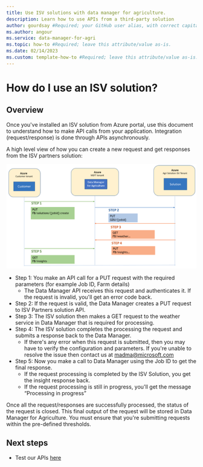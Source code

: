 ```yaml
---
title: Use ISV solutions with data manager for agriculture.
description: Learn how to use APIs from a third-party solution
author: gourdsay #Required; your GitHub user alias, with correct capitalization.
ms.author: angour
ms.service: data-manager-for-agri
ms.topic: how-to #Required; leave this attribute/value as-is.
ms.date: 02/14/2023
ms.custom: template-how-to #Required; leave this attribute/value as-is.
---
```


# How do I use an ISV solution?

## Overview
Once you've installed an ISV solution from Azure portal, use this document to understand how to make API calls from your application. Integration (request/response) is done through APIs asynchronously.

A high level view of how you can create a new request and get responses from the ISV partners solution:

![Screenshot showing access flow for ISV APIs](./media/3p-solutions-new.png)

* Step 1: You make an API call for a PUT request with the required parameters (for example Job ID, Farm details)
    * The Data Manager API receives this request and authenticates it.  If the request is invalid, you'll get an error code back.
* Step 2: If the request is valid, the Data Manager creates a PUT request to ISV Partners solution API.
* Step 3: The ISV solution then makes a GET request to the weather service in Data Manager that is required for processing.
* Step 4: The ISV solution completes the processing the request and submits a response back to the Data Manager.
    * If there's any error when this request is submitted, then you may have to verify the configuration and parameters. If you're unable to resolve the issue then contact us at madma@microsoft.com
* Step 5: Now you make a call to Data Manager using the Job ID to get the final response.
    *  If the request processing is completed by the ISV Solution, you get the insight response back.  
    * If the request processing is still in progress, you'll get the  message “Processing in progress”

Once all the request/responses are successfully processed, the status of the request is closed. This final output of the request will be stored in Data Manager for Agriculture. You must ensure that you're submitting requests within the pre-defined thresholds.  

## Next steps

* Test our APIs [here](https://review.learn.microsoft.com/rest/api/data-manager-for-agri)